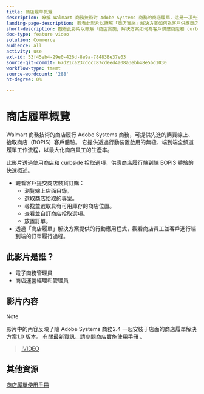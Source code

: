 ```yaml
---
title: 商店履單概覽
description: 瞭解 Walmart 商務技術對 Adobe Systems 商務的商店履單，這是一項先進的全頻道履單解決方案，可提供線上購買的終端、選擇內建（BOPIS）體驗。
landing-page-description: 觀看此影片以瞭解「商店實施」解決方案如何為客戶供應商店和 curbside 選擇和商店員工的方便性，以便為客戶挑選、階段和自行退出商店挑選訂購工作流程。
short-description: 觀看此影片以瞭解「商店實施」解決方案如何為客戶供應商店和 curbside 選擇和商店員工的方便性，以便為客戶挑選、階段和自行退出商店挑選訂購工作流程。
doc-type: feature video
solution: Commerce
audience: all
activity: use
exl-id: 53f45eb4-29e0-426d-8e9a-784838e37e03
source-git-commit: 67d21ca23cdccc87cdeed4a08a3ebb48e5bd1030
workflow-type: tm+mt
source-wordcount: '288'
ht-degree: 0%

---
```


# 商店履單概覽

Walmart 商務技術的商店履行 Adobe Systems 商務，可提供先進的購買線上、拾取商店（BOPIS）客戶體驗。 它提供透過行動裝置啟用的無縫、端到端全頻道履單工作流程，以最大化商店員工的生產率。

此影片透過使用商店和 curbside 拾取選項，供應商店履行端到端 BOPIS 體驗的快速概述。

- 觀看客戶提交商店裝貨訂購：
   - 瀏覽線上店面目錄。
   - 選取商店拾取的專案。
   - 尋找並選取具有可用庫存的商店位置。
   - 查看並自訂商店拾取選項。
   - 放置訂單。
- 透過「商店履單」解決方案提供的行動應用程式，觀看商店員工並客戶進行端到端的訂單履行過程。

## 此影片是誰？

- 電子商務管理員
- 商店運營經理和管理員

## 影片內容

>[!NOTE]
>
>影片中的內容反映了隨 Adobe Systems 商務2.4 一起安裝于店面的商店履單解決方案1.0 版本。 [有關最新資訊，請參閱商店實施使用手冊 ](https://experienceleague.adobe.com/docs/commerce-merchant-services/store-fulfillment/introduction.html) 。

>[!VIDEO](https://video.tv.adobe.com/v/343653?quality=12&learn=on)

## 其他資源

[商店履單使用手冊](https://experienceleague.adobe.com/docs/commerce-merchant-services/store-fulfillment/introduction.html)
